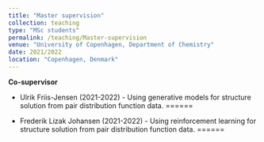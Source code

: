 ```yaml
---
title: "Master supervision"
collection: teaching
type: "MSc students"
permalink: /teaching/Master-supervision
venue: "University of Copenhagen, Department of Chemistry"
date: 2021/2022
location: "Copenhagen, Denmark"
---
```


**Co-supervisor**

* Ulrik Friis-Jensen (2021-2022) - Using generative models for structure solution from pair distribution function data. 
======

* Frederik Lizak Johansen (2021-2022) - Using reinforcement learning for structure solution from pair distribution function data.
======

